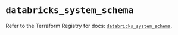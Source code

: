 # `databricks_system_schema`

Refer to the Terraform Registry for docs: [`databricks_system_schema`](https://registry.terraform.io/providers/databricks/databricks/1.86.0/docs/resources/system_schema).
